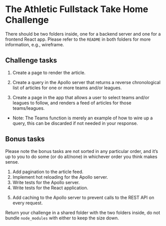 # The Athletic Fullstack Take Home Challenge

There should be two folders inside, one for a backend server and one for a frontend React app. Please refer to the `README` in both folders for more information, e.g., wireframe.

## Challenge tasks

<!-- Done! An article page appears, has pretty neutral style, and looks alright at 3 breakpoints. -->
1. Create a page to render the article.

<!-- Partially done, I updated the schema and resolvers pages in apollo-server to handle a reverse chron query for articles. Although all listed articles have the same createdAt.--> 
2. Create a query in the Apollo server that returns a reverse chronological list of articles for one or more teams and/or leagues.

<!-- I have started. A Modal pops up and shows a huge list of teams right now.  Preferences are not saved.  -->
3. Create a page in the app that allows a user to select teams and/or leagues to follow, and renders a feed of articles for those teams/leagues. 
  - Note: The Teams function is merely an example of how to wire up a query, this can be discarded if not needed in your response.

## Bonus tasks

Please note the bonus tasks are not sorted in any particular order, and it’s up to you to do some (or do all/none) in whichever order you think makes sense.

<!-- It's done, though far from perfect. I need to style a little. I need to handle what happens when I click next page when there is no more data. I need to handle what happens when I am on a page, open the modal, select something, and close the modal.  -->
1. Add pagination to the article feed.
2. Implement hot reloading for the Apollo server.
3. Write tests for the Apollo server.
4. Write tests for the React application.
<!-- I think I started this, though I'm not sure how to check. -->
5. Add caching to the Apollo server to prevent calls to the REST API on every request.

Return your challenge in a shared folder with the two folders inside, do not bundle `node_modules` with either to keep the size down.
